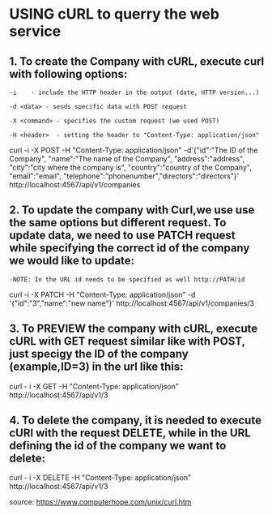 # USING cURL to querry the web service 

## 1. To create the Company with cURL, execute curl with following options:

	-i	  - include the HTTP header in the output (date, HTTP version...)

	-d <data> - sends specific data with POST request 

	-X <command> - specifies the custom request (we used POST)

	-H <header>  - setting the header to "Content-Type: application/json"

curl -i -X POST -H "Content-Type: application/json" -d'{"id":"The ID of the Company", "name":"The name of the Company", "address":"address", "city":"city where the company is", "country":"country of the Company", "email":"email", "telephone":"phonenumber","directors":"directors"}' http://localhost:4567/api/v1/companies


## 2. To update the company with Curl,we use use the same options but different request. To update data, we need to use PATCH request while specifying the correct id of the company we would like to update:

	-NOTE: In the URL id needs to be specified as well http://PATH/id

curl -i -X PATCH -H "Content-Type: application/json" -d '{"id":"3","name":"new name"}' http://localhost:4567/api/v1/companies/3



## 3. To PREVIEW the company with cURL, execute cURL with GET request similar like with POST, just specigy the ID of the company (example,ID=3) in the url like this:

curl - i -X GET -H "Content-Type: application/json" http://localhost:4567/api/v1/3


## 4. To delete the company, it is needed to execute cURl with the request DELETE, while in the URL defining the id of the company we want to delete:

curl - i -X DELETE -H "Content-Type: application/json" http://localhost:4567/api/v1/3


source: https://www.computerhope.com/unix/curl.htm
